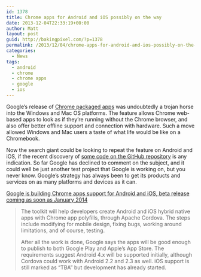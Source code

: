 ```yaml
---
id: 1378
title: Chrome apps for Android and iOS possibly on the way
date: 2013-12-04T22:33:19+00:00
author: Matt
layout: post
guid: http://bakingpixel.com/?p=1378
permalink: /2013/12/04/chrome-apps-for-android-and-ios-possibly-on-the-way/
categories:
  - News
tags:
  - android
  - chrome
  - chrome apps
  - google
  - ios
---
```

Google&#8217;s release of [Chrome packaged apps](http://techcrunch.com/2013/09/05/chromes-native-like-packaged-apps-come-out-of-dev-preview-and-head-to-desktop-now-called-chrome-apps/) was undoubtedly a trojan horse into the Windows and Mac OS platforms. The feature allows Chrome web-based apps to look as if they&#8217;re running without the Chrome browser, and also offer better offline support and connection with hardware. Such a move allowed Windows and Mac users a taste of what life would be like on a Chromebook.

Now the search giant could be looking to repeat the feature on Android and iOS, if the recent discovery of [some code on the GitHub repository](https://github.com/MobileChromeApps) is any indication. So far Google has declined to comment on the subject, and it could well be just another test project that Google is working on, but you never know. Google&#8217;s strategy has always been to get its products and services on as many platforms and devices as it can.

[Google is building Chrome apps support for Android and iOS, beta release coming as soon as January 2014](http://thenextweb.com/google/2013/12/03/google-building-chrome-apps-support-android-ios-beta-release-coming-soon-january-2014/)

> The toolkit will help developers create Android and iOS hybrid native apps with Chrome app polyfills, through Apache Cordova. The steps include modifying for mobile design, fixing bugs, working around limitations, and of course, testing.
> 
> After all the work is done, Google says the apps will be good enough to publish to both Google Play and Apple’s App Store. The requirements suggest Android 4.x will be supported initially, although Cordova could work with Android 2.2 and 2.3 as well. iOS support is still marked as “TBA” but development has already started.